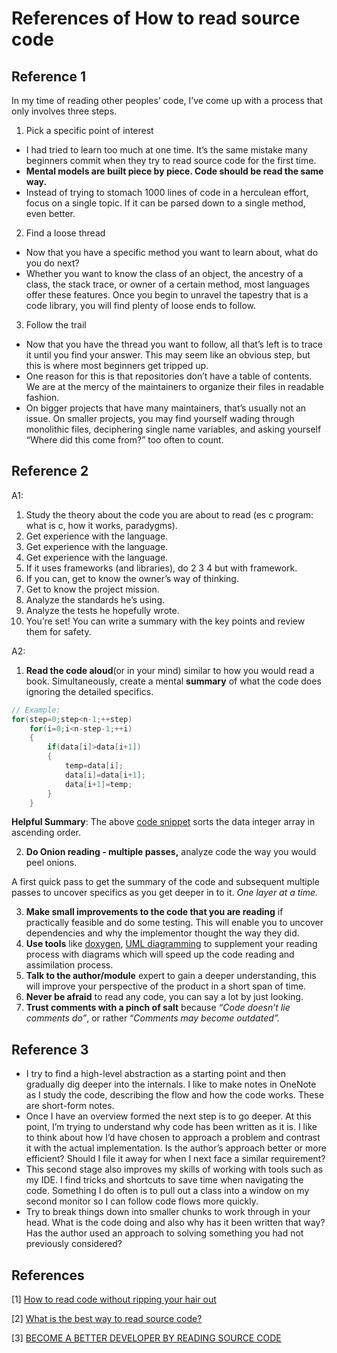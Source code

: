 # References of How to read source code

## Reference 1

In my time of reading other peoples’ code, I’ve come up with a process that only involves three steps.

1. Pick a specific point of interest

- I had tried to learn too much at one time. It’s the same mistake many beginners commit when they try to read source code for the first time.
- **Mental models are built piece by piece. Code should be read the same way.**
- Instead of trying to stomach 1000 lines of code in a herculean effort, focus on a single topic. If it can be parsed down to a single method, even better.

2. Find a loose thread

- Now that you have a specific method you want to learn about, what do you do next?
- Whether you want to know the class of an object, the ancestry of a class, the stack trace, or owner of a certain method, most languages offer these features. Once you begin to unravel the tapestry that is a code library, you will find plenty of loose ends to follow.

3. Follow the trail

- Now that you have the thread you want to follow, all that’s left is to trace it until you find your answer. This may seem like an obvious step, but this is where most beginners get tripped up.
- One reason for this is that repositories don’t have a table of contents. We are at the mercy of the maintainers to organize their files in readable fashion.
- On bigger projects that have many maintainers, that’s usually not an issue. On smaller projects, you may find yourself wading through monolithic files, deciphering single name variables, and asking yourself “Where did this come from?” too often to count.

## Reference 2

A1:

1. Study the theory about the code you are about to read (es c program: what is c, how it works, paradygms).
2. Get experience with the language.
3. Get experience with the language.
4. Get experience with the language.
5. If it uses frameworks (and libraries), do 2 3 4 but with framework.
6. If you can, get to know the owner’s way of thinking.
7. Get to know the project mission.
8. Analyze the standards he’s using.
9. Analyze the tests he hopefully wrote.
10. You’re set! You can write a summary with the key points and review them for safety.

A2:

1. **Read the code aloud**(or in your mind) similar to how you would read a book. Simultaneously, create a mental **summary** of what the code does ignoring the detailed specifics.

```java
// Example:
for(step=0;step<n-1;++step)
    for(i=0;i<n-step-1;++i)
    {
        if(data[i]>data[i+1])  
        {
            temp=data[i];
            data[i]=data[i+1];
            data[i+1]=temp;
        }
    }
```

**Helpful Summary**: The above [code snippet](https://www.programiz.com/dsa/bubble-sort) sorts the data integer array in ascending order.

2. **Do Onion reading - multiple passes,** analyze code the way you would peel onions.

A first quick pass to get the summary of the code and subsequent multiple passes to uncover specifics as you get deeper in to it. *One layer at a time.*

3. **Make small improvements to the code that you are reading** if practically feasible and do some testing. This will enable you to uncover dependencies and why the implementor thought the way they did.
4. **Use tools** like [doxygen](https://code.google.com/archive/p/doxygraph/), [UML diagramming](http://staruml.io/) to supplement your reading process with diagrams which will speed up the code reading and assimilation process.
5. **Talk to the author/module** expert to gain a deeper understanding, this will improve your perspective of the product in a short span of time.
6. **Never be afraid** to read any code, you can say a lot by just looking.
7. **Trust comments with a pinch of salt** because *“Code doesn’t lie comments do”*, or rather “*Comments may become outdated”.*

## Reference 3

- I try to find a high-level abstraction as a starting point and then gradually dig deeper into the internals. I like to make notes in OneNote as I study the code, describing the flow and how the code works. These are short-form notes.
- Once I have an overview formed the next step is to go deeper. At this point, I’m trying to understand why code has been written as it is. I like to think about how I’d have chosen to approach a problem and contrast it with the actual implementation. Is the author’s approach better or more efficient? Should I file it away for when I next face a similar requirement?
- This second stage also improves my skills of working with tools such as my IDE. I find tricks and shortcuts to save time when navigating the code. Something I do often is to pull out a class into a window on my second monitor so I can follow code flows more quickly. 
- Try to break things down into smaller chunks to work through in your head. What is the code doing and also why has it been written that way? Has the author used an approach to solving something you had not previously considered?





## References

[1] [How to read code without ripping your hair out](https://medium.com/launch-school/how-to-read-source-code-without-ripping-your-hair-out-e066472bbe8d)

[2] [What is the best way to read source code?](https://www.quora.com/What-is-the-best-way-to-read-source-code)

[3] [BECOME A BETTER DEVELOPER BY READING SOURCE CODE](https://www.stevejgordon.co.uk/become-a-better-developer-by-reading-source-code)